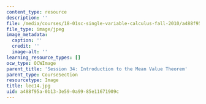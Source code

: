 ```yaml
---
content_type: resource
description: ''
file: /media/courses/18-01sc-single-variable-calculus-fall-2010/a488f95a0b133e590a9985e11671909c_lec14.jpg
file_type: image/jpeg
image_metadata:
  caption: ''
  credit: ''
  image-alt: ''
learning_resource_types: []
ocw_type: OCWImage
parent_title: 'Session 34: Introduction to the Mean Value Theorem'
parent_type: CourseSection
resourcetype: Image
title: lec14.jpg
uid: a488f95a-0b13-3e59-0a99-85e11671909c
---
```

